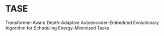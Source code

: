 # TASE
Transformer-Aware Depth-Adaptive Autoencoder-Embedded Evolutionary Algorithm for Scheduling Energy-Minimized Tasks
